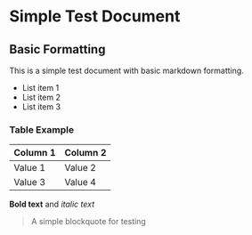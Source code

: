 # Simple Test Document

## Basic Formatting

This is a simple test document with basic markdown formatting.

- List item 1
- List item 2
- List item 3

### Table Example

| Column 1 | Column 2 |
| -------- | -------- |
| Value 1  | Value 2  |
| Value 3  | Value 4  |

**Bold text** and _italic text_

> A simple blockquote for testing
